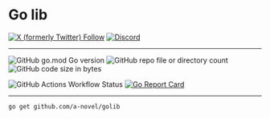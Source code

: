 # Go lib

[![X (formerly Twitter) Follow](https://img.shields.io/twitter/follow/agorastoryverse)](https://twitter.com/agorastoryverse)
[![Discord](https://img.shields.io/discord/1315240114691248138?logo=discord)](https://discord.gg/rp4Qr8cA)

<hr />

![GitHub go.mod Go version](https://img.shields.io/github/go-mod/go-version/a-novel/golib)
![GitHub repo file or directory count](https://img.shields.io/github/directory-file-count/a-novel/golib)
![GitHub code size in bytes](https://img.shields.io/github/languages/code-size/a-novel/golib)

![GitHub Actions Workflow Status](https://img.shields.io/github/actions/workflow/status/a-novel/golib/main.yaml)
[![Go Report Card](https://goreportcard.com/badge/github.com/a-novel/golib)](https://goreportcard.com/report/github.com/a-novel/golib)

<hr />

```bash
go get github.com/a-novel/golib
```
